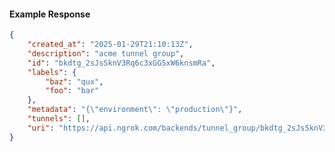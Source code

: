 <!-- Code generated for API Clients. DO NOT EDIT. -->

#### Example Response

```json
{
	"created_at": "2025-01-29T21:10:13Z",
	"description": "acme tunnel group",
	"id": "bkdtg_2sJsSknV3Rq6c3xGG5xW6knsmRa",
	"labels": {
		"baz": "qux",
		"foo": "bar"
	},
	"metadata": "{\"environment\": \"production\"}",
	"tunnels": [],
	"uri": "https://api.ngrok.com/backends/tunnel_group/bkdtg_2sJsSknV3Rq6c3xGG5xW6knsmRa"
}
```
